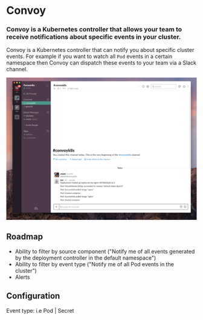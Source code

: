 # Convoy

### Convoy is a Kubernetes controller that allows your team to receive notifications about specific events in your cluster.

Convoy is a Kubernetes controller that can notify you about specific cluster events.
For example if you want to watch all `Pod` events in a certain namespace then Convoy can dispatch
these events to your team via a Slack channel.

![Convoy](https://github.com/owainlewis/convoy/blob/master/convoy.png?raw=true)

## Roadmap

* Ability to filter by source component ("Notify me of all events generated by the deployment controller in the default namespace")
* Ability to filter by event type ("Notify me of all Pod events in the cluster")
* Alerts

## Configuration

Event type: i.e Pod | Secret
